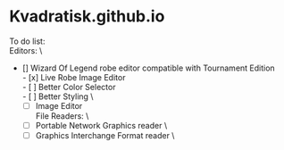 # Kvadratisk.github.io

To do list: \
  Editors: \
- [] Wizard Of Legend robe editor compatible with Tournament Edition \
          - [x] Live Robe Image Editor \
          - [ ] Better Color Selector \
          - [ ] Better Styling \
    - [ ] Image Editor \
  File Readers: \
    - [ ] Portable Network Graphics reader \
    - [ ] Graphics Interchange Format reader \
